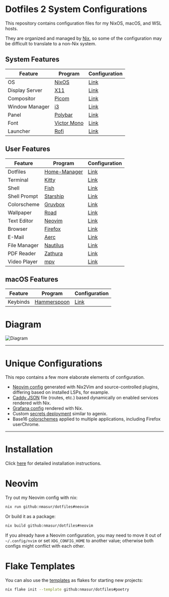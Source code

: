 # Dotfiles 2 System Configurations

This repository contains configuration files for my NixOS, macOS, and WSL
hosts.

They are organized and managed by [Nix](https://nixos.org), so some of the
configuration may be difficult to translate to a non-Nix system.

## System Features

| Feature        | Program                                             | Configuration                                 |
| -------------- | --------------------------------------------------- | --------------------------------------------- |
| OS             | [NixOS](https://nixos.org)                          | [Link](./modules/nixos)                       |
| Display Server | [X11](https://www.x.org/wiki/)                      | [Link](./modules/nixos/graphical/xorg.nix)    |
| Compositor     | [Picom](https://github.com/yshui/picom)             | [Link](./modules/nixos/graphical/picom.nix)   |
| Window Manager | [i3](https://i3wm.org/)                             | [Link](./modules/nixos/graphical/i3.nix)      |
| Panel          | [Polybar](https://polybar.github.io/)               | [Link](./modules/nixos/graphical/polybar.nix) |
| Font           | [Victor Mono](https://rubjo.github.io/victor-mono/) | [Link](./modules/nixos/graphical/fonts.nix)   |
| Launcher       | [Rofi](https://github.com/davatorium/rofi)          | [Link](./modules/nixos/graphical/rofi.nix)    |

## User Features

| Feature      | Program                                                                          | Configuration                                      |
| ------------ | -------------------------------------------------------------------------------- | -------------------------------------------------- |
| Dotfiles     | [Home-Manager](https://github.com/nix-community/home-manager)                    | [Link](./modules/common)                           |
| Terminal     | [Kitty](https://sw.kovidgoyal.net/kitty/)                                        | [Link](./modules/common/applications/kitty.nix)    |
| Shell        | [Fish](https://fishshell.com/)                                                   | [Link](./modules/common/shell/fish)                |
| Shell Prompt | [Starship](https://starship.rs/)                                                 | [Link](./modules/common/shell/starship.nix)        |
| Colorscheme  | [Gruvbox](https://github.com/morhetz/gruvbox)                                    | [Link](./colorscheme/gruvbox/default.nix)          |
| Wallpaper    | [Road](https://gitlab.com/exorcist365/wallpapers/-/blob/master/gruvbox/road.jpg) | [Link](./hosts/tempest/default.nix)                |
| Text Editor  | [Neovim](https://neovim.io/)                                                     | [Link](./modules/common/neovim/config)             |
| Browser      | [Firefox](https://www.mozilla.org/en-US/firefox/new/)                            | [Link](./modules/common/applications/firefox.nix)  |
| E-Mail       | [Aerc](https://aerc-mail.org/)                                                   | [Link](./modules/common/mail/aerc.nix)             |
| File Manager | [Nautilus](https://wiki.gnome.org/action/show/Apps/Files)                        | [Link](./modules/common/applications/nautilus.nix) |
| PDF Reader   | [Zathura](https://pwmt.org/projects/zathura/)                                    | [Link](./modules/common/applications/media.nix)    |
| Video Player | [mpv](https://mpv.io/)                                                           | [Link](./modules/common/applications/media.nix)    |

## macOS Features

| Feature  | Program                                     | Configuration                        |
| -------- | ------------------------------------------- | ------------------------------------ |
| Keybinds | [Hammerspoon](https://www.hammerspoon.org/) | [Link](./modules/darwin/hammerspoon) |

# Diagram

![Diagram](https://github.com/nmasur/dotfiles/assets/7386960/4cc22285-cea1-4831-b387-a82241184381)

---

# Unique Configurations

This repo contains a few more elaborate elements of configuration.

- [Neovim config](./modules/common/neovim/default.nix) generated with Nix2Vim
  and source-controlled plugins, differing based on installed LSPs, for example.
- [Caddy JSON](./modules/nixos/services/caddy.nix) file (routes, etc.) based
  dynamically on enabled services rendered with Nix.
- [Grafana config](./modules/nixos/services/grafana.nix) rendered with Nix.
- Custom [secrets deployment](./modules/nixos/services/secrets.nix) similar to
  agenix.
- Base16 [colorschemes](./colorscheme/) applied to multiple applications,
  including Firefox userChrome.

---

# Installation

Click [here](./docs/installation.md) for detailed installation instructions.

# Neovim

Try out my Neovim config with nix:

```bash
nix run github:nmasur/dotfiles#neovim
```

Or build it as a package:

```bash
nix build github:nmasur/dotfiles#neovim
```

If you already have a Neovim configuration, you may need to move it out of
`~/.config/nvim` or set `XDG_CONFIG_HOME` to another value; otherwise both
configs might conflict with each other.

# Flake Templates

You can also use the [templates](./templates/) as flakes for starting new
projects:

```bash
nix flake init --template github:nmasur/dotfiles#poetry
```
